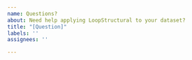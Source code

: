 ```yaml
---
name: Questions?
about: Need help applying LoopStructural to your dataset?
title: "[Question]"
labels: ''
assignees: ''

---
```



